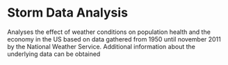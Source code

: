 # Storm Data Analysis
Analyses the effect of weather conditions on population health and the economy in the US based on data gathered from 1950 until november 2011 by the National Weather Service. Additional information about the underlying data can be obtained
